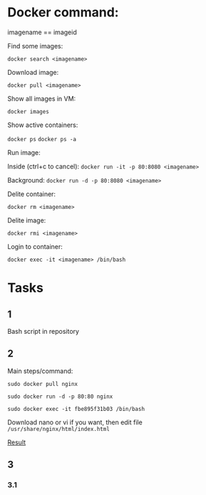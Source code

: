 # Docker command:

imagename == imageid 

Find some images:

`docker search <imagename>`

Download image:

`docker pull <imagename>`

Show all images in VM:

`docker images`

Show active containers:

`docker ps` `docker ps -a`

Run image:

Inside (ctrl+c to cancel):
 `docker run -it -p 80:8080 <imagename>` 

Background:
 `docker run -d -p 80:8080 <imagename>` 

Delite container:

`docker rm <imagename>`

Delite image:

`docker rmi <imagename>`

Login to container:

`docker exec -it <imagename> /bin/bash`


# Tasks

## 1

Bash script in repository

## 2 

Main steps/command:

`sudo docker pull nginx`

`sudo docker run -d -p 80:80 nginx`

`sudo docker exec -it fbe895f31b03 /bin/bash`

Download nano or vi if you want, then edit file `/usr/share/nginx/html/index.html`

[Result](13.81.111.118:80)

## 3

### 3.1

